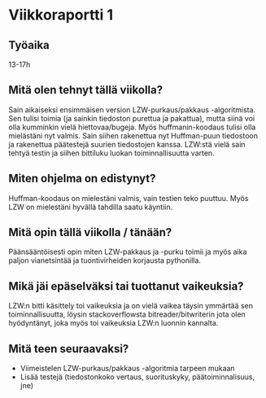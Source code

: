 # Viikkoraportti 1

## Työaika

13-17h

## Mitä olen tehnyt tällä viikolla?

Sain aikaiseksi ensimmäisen version LZW-purkaus/pakkaus -algoritmista. Sen tulisi toimia (ja sainkin tiedoston purettua ja pakattua), mutta siinä voi olla kumminkin vielä hiettovaa/bugeja.
Myös huffmanin-koodaus tulisi olla mielästäni nyt valmis. Sain siihen rakenettua nyt Huffman-puun tiedostoon ja rakenettua päätestejä suurien tiedostojen kanssa. LZW:stä vielä sain tehtyä testin ja siihen bittiluku luokan toiminnallisuutta varten.

## Miten ohjelma on edistynyt?

Huffman-koodaus on mielestäni valmis, vain testien teko puuttuu. Myös LZW on mielestäni hyvällä tahdilla saatu käyntiin.

## Mitä opin tällä viikolla / tänään?

Päänsääntöisesti opin miten LZW-pakkaus ja -purku toimii ja myös aika paljon vianetsintää ja tuontivirheiden korjausta pythonilla.

## Mikä jäi epäselväksi tai tuottanut vaikeuksia?

LZW:n bitti käsittely toi vaikeuksia ja on vielä vaikea täysin ymmärtää sen toiminnallisuutta, löysin stackoverflowsta bitreader/bitwriterin jota olen hyödyntänyt, joka myös toi vaikeuksia LZW:n luonnin kannalta. 

## Mitä teen seuraavaksi?

- Viimeistelen LZW-purkaus/pakkaus -algoritmia tarpeen mukaan
- Lisää testejä (tiedostonkoko vertaus, suorituskyky, päätoiminnalisuus, jne)